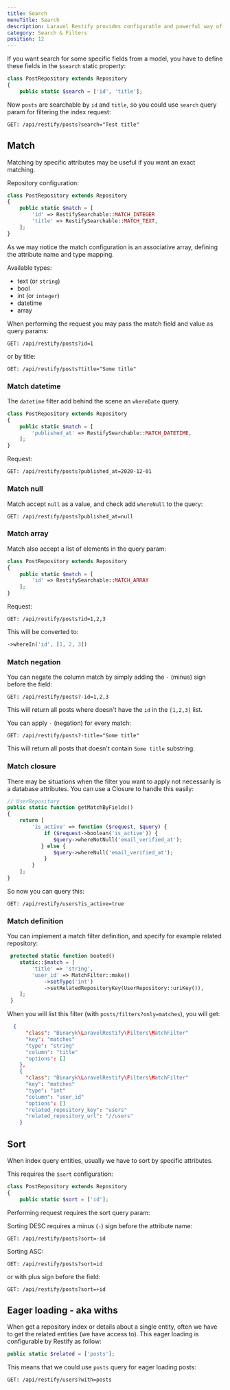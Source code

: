 ```yaml
---
title: Search
menuTitle: Search
description: Laravel Restify provides configurable and powerful way of filtering over entities.
category: Search & Filters
position: 12
---
```


If you want search for some specific fields from a model, you have to define these fields in the `$search` static 
property:

```php
class PostRepository extends Repository
{
    public static $search = ['id', 'title'];
```

Now `posts` are searchable by `id` and `title`, so you could use `search` query param for filtering the index 
request: 

```http request
GET: /api/restify/posts?search="Test title"
```

## Match

Matching by specific attributes may be useful if you want an exact matching. 

Repository configuration:

```php
class PostRepository extends Repository
{
    public static $match = [
        'id' => RestifySearchable::MATCH_INTEGER
        'title' => RestifySearchable::MATCH_TEXT,
    ];
}
```

As we may notice the match configuration is an associative array, defining the attribute name and type mapping. 

Available types:

- text (or `string`)
- bool
- int (or `integer`)
- datetime
- array

When performing the request you may pass the match field and value as query params:

```http request
GET: /api/restify/posts?id=1
```

or by title:

```http request
GET: /api/restify/posts?title="Some title"
```

### Match datetime

The `datetime` filter add behind the scene an `whereDate` query. 

```php
class PostRepository extends Repository
{
    public static $match = [
        'published_at' => RestifySearchable::MATCH_DATETIME,
    ];
}
```

Request: 

```http request
GET: /api/restify/posts?published_at=2020-12-01
```

### Match null

Match accept `null` as a value, and check add `whereNull` to the query:

```http request
GET: /api/restify/posts?published_at=null
```

### Match array

Match also accept a list of elements in the query param:

```php
class PostRepository extends Repository
{
    public static $match = [
        'id' => RestifySearchable::MATCH_ARRAY
    ];
}
```

Request: 

```http request
GET: /api/restify/posts?id=1,2,3
```

This will be converted to:

```php
->whereIn('id', [1, 2, 3])
```

### Match negation

You can negate the column match by simply adding the `-` (minus) sign before the field:

```http request
GET: /api/restify/posts?-id=1,2,3
```

This will return all posts where doesn't have the `id` in the `[1,2,3]` list.

You can apply `-` (negation) for every match: 

```http request
GET: /api/restify/posts?-title="Some title"
```

This will return all posts that doesn't contain `Some title` substring.

### Match closure

There may be situations when the filter you want to apply not necessarily is a database attributes. You can use a Closure to handle this easily:

```php
// UserRepository
public static function getMatchByFields()
{
    return [
        'is_active' => function ($request, $query) {
            if ($request->boolean('is_active')) {
               $query->whereNotNull('email_verified_at');
           } else {
               $query->whereNull('email_verified_at');
            }       
        }
    ];
}
```

So now you can query this: 

```http request
GET: /api/restify/users?is_active=true
```

### Match definition

You can implement a match filter definition, and specify for example related repository:

```php
 protected static function booted()
    static::$match = [
        'title' => 'string',
        'user_id' => MatchFilter::make()
            ->setType('int')
            ->setRelatedRepositoryKey(UserRepository::uriKey()),
    ];
 }
```
When you will list this filter (with `posts/filters?only=matches`), you will get: 

```json
  {
      "class": "Binaryk\LaravelRestify\Filters\MatchFilter"
      "key": "matches"
      "type": "string"
      "column": "title"
      "options": []
    },
    {
      "class": "Binaryk\LaravelRestify\Filters\MatchFilter"
      "key": "matches"
      "type": "int"
      "column": "user_id"
      "options": []
      "related_repository_key": "users"
      "related_repository_url": "//users"
    }
```
## Sort 
When index query entities, usually we have to sort by specific attributes. 

This requires the `$sort` configuration:

```php
class PostRepository extends Repository
{
    public static $sort = ['id'];
```
 
 Performing request requires the sort query param: 
 
 Sorting DESC requires a minus (`-`) sign before the attribute name:
 
 ```http request
GET: /api/restify/posts?sort=-id
```

 Sorting ASC:
 
 ```http request
GET: /api/restify/posts?sort=id
```

or with plus sign before the field:

 ```http request
GET: /api/restify/posts?sort=+id
```

## Eager loading - aka withs

When get a repository index or details about a single entity, often we have to get the related entities (we have access to).
This eager loading is configurable by Restify as follow: 

```php
public static $related = ['posts'];
```

This means that we could use `posts` query for eager loading posts:

```http request
GET: /api/restify/users?with=posts
```

